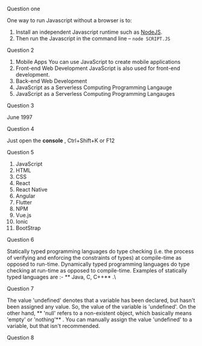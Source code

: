 Question one 

One way to run Javascript without a browser is to:

1. Install an independent Javascript runtime such as [NodeJS](https://nodejs.org/en/).
2. Then run the Javascript in the command line – `node SCRIPT.JS`

Question 2

1. Mobile Apps You can use JavaScript to create mobile applications
2. Front-end Web Development JavaScript is also used for front-end development.
3. Back-end Web Development
4. JavaScript as a Serverless Computing Programming Langauge
5. JavaScript as a Serverless Computing Programming Langauges

Question 3 

June 1997

 Question 4 

Just open the  **console** , Ctrl+Shift+K or F12

Question 5

1. JavaScript
2. HTML
3. CSS
4. React
5. React Native
6. Angular
7. Flutter
8. NPM
9. Vue.js
10. Ionic
11. BootStrap

Question 6

Statically typed programming languages do type checking (i.e. the process of verifying and enforcing the constraints of types) at compile-time as opposed to run-time. Dynamically typed programming languages do type checking at run-time as opposed to compile-time. Examples of statically typed languages are :- ** Java, C, C++** .\

Question 7

The value 'undefined' denotes that a variable has been declared, but hasn't been assigned any value. So, the value of the variable is 'undefined'. On the other hand, ** 'null' refers to a non-existent object, which basically means 'empty' or 'nothing'** . You can manually assign the value 'undefined' to a variable, but that isn't recommended.

Question 8

